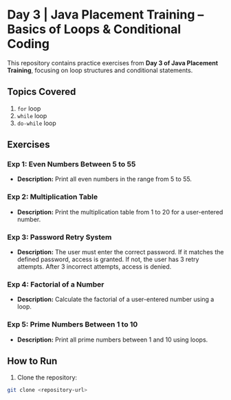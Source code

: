 # Day 3 | Java Placement Training – Basics of Loops & Conditional Coding

This repository contains practice exercises from **Day 3 of Java Placement Training**, focusing on loop structures and conditional statements.

## Topics Covered
1. `for` loop  
2. `while` loop  
3. `do-while` loop  

## Exercises
### **Exp 1: Even Numbers Between 5 to 55**
- **Description:** Print all even numbers in the range from 5 to 55.  
### **Exp 2: Multiplication Table**
- **Description:** Print the multiplication table from 1 to 20 for a user-entered number.  
### **Exp 3: Password Retry System**
- **Description:** The user must enter the correct password. If it matches the defined password, access is granted. If not, the user has 3 retry attempts. After 3 incorrect attempts, access is denied.  
### **Exp 4: Factorial of a Number**
- **Description:** Calculate the factorial of a user-entered number using a loop.  
### **Exp 5: Prime Numbers Between 1 to 10**
- **Description:** Print all prime numbers between 1 and 10 using loops.  
## How to Run
1. Clone the repository:  
```bash
git clone <repository-url>
